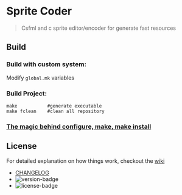 # Sprite Coder
> Csfml and c sprite editor/encoder for generate fast resources

## Build

### Build with custom system:
Modify `global.mk` variables

### Build Project:
```
make           #generate executable
make fclean    #clean all repository
```

### [The magic behind configure, make, make install](https://thoughtbot.com/blog/the-magic-behind-configure-make-make-install)


## License

For detailed explanation on how things work, checkout the [wiki](https://github.com/GreenDjango/sprite-coder/wiki)
- [CHANGELOG](./CHANGELOG.md)
- ![version-badge](https://img.shields.io/badge/version-0.1.0-blue.svg)
- ![license-badge](https://img.shields.io/badge/license-MIT-brightgreen.svg)
